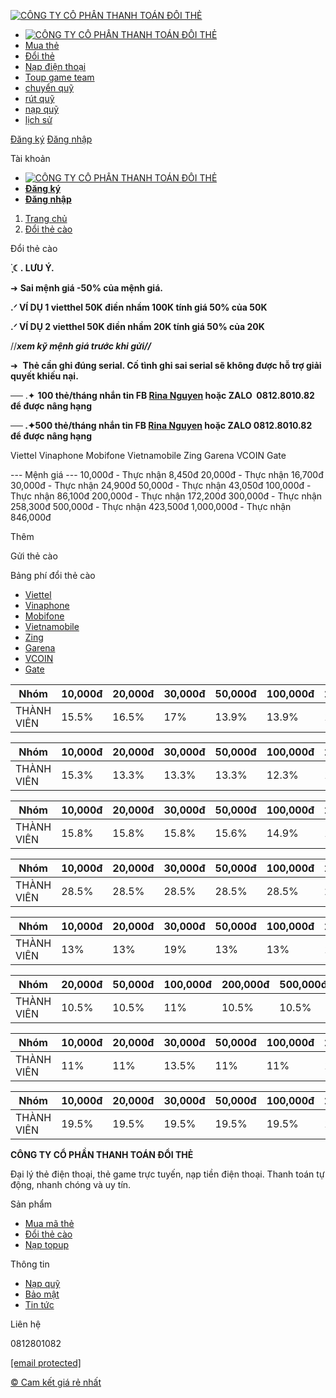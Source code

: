 [![CÔNG TY CỔ PHẦN THANH TOÁN ĐỔI THẺ](https://nathecao.com/storage/images/71/66c19a588433d_7EC8FAEE-9C7E-45DE-B458-74CC5E2E45B9.jpeg)](https://nathecao.com)

* [![CÔNG TY CỔ PHẦN THANH TOÁN ĐỔI THẺ](https://nathecao.com/storage/images/71/66c19a588433d_7EC8FAEE-9C7E-45DE-B458-74CC5E2E45B9.jpeg)](https://nathecao.com)
* [Mua thẻ](https://nathecao.com/card)
* [Đổi thẻ](https://nathecao.com/doithecao)
* [Nạp điện thoại](https://nathecao.com/recharge)
* [Toup game team](https://nathecao.com/recharge/nap-carot)
* [chuyển quỹ](https://nathecao.com/wallet/transfer)
* [rút quỹ](https://nathecao.com/wallet/withdraw/vnd)
* [nạp quỹ](https://nathecao.com/wallet/deposit/vnd)
* [lịch sử](https://nathecao.com/wallet/history/vnd)

[Đăng ký](https://nathecao.com/customer/register)
[Đăng nhập](https://nathecao.com/customer/login)

Tài khoản 

* [![CÔNG TY CỔ PHẦN THANH TOÁN ĐỔI THẺ](https://nathecao.com/storage/images/71/66c19a588433d_7EC8FAEE-9C7E-45DE-B458-74CC5E2E45B9.jpeg)](https://nathecao.com)
* [**Đăng ký**](https://nathecao.com/customer/register)
* [**Đăng nhập**](https://nathecao.com/customer/login)

1. [Trang chủ](https://nathecao.com)
2. [Đổi thẻ cào](https://nathecao.com/doithecao)

Đổi thẻ cào

**࣪ ִֶָ☾. LƯU Ý.**

➜ **Sai mệnh giá -50% của mệnh giá.**

**.ᐟ VÍ DỤ 1 vietthel 50K điền nhầm 100K tính giá 50% của 50K**

**.ᐟ VÍ DỤ 2 vietthel 50K điền nhầm 20K tính giá 50% của 20K**

//***xem kỹ mệnh giá trước khi gử******i//***

➜  **Thẻ cần ghi đúng serial. Cố tình ghi sai serial sẽ không được hỗ trợ giải quyết khiếu nại.**

── .✦ **100 thẻ/tháng nhắn tin FB [Rina Nguyen](https://www.facebook.com/profile.php?id=100058236214191) hoặc ZALO  0812.8010.82 để được nâng hạng**

**── .✦500 thẻ/tháng nhắn tin FB [Rina Nguyen](https://www.facebook.com/profile.php?id=100058236214191) hoặc ZALO 0812.8010.82   để được nâng hạng**

Viettel
Vinaphone
Mobifone
Vietnamobile
Zing
Garena
VCOIN
Gate

--- Mệnh giá ---
10,000đ - Thực nhận 8,450đ 
20,000đ - Thực nhận 16,700đ 
30,000đ - Thực nhận 24,900đ 
50,000đ - Thực nhận 43,050đ 
100,000đ - Thực nhận 86,100đ 
200,000đ - Thực nhận 172,200đ 
300,000đ - Thực nhận 258,300đ 
500,000đ - Thực nhận 423,500đ 
1,000,000đ - Thực nhận 846,000đ

Thêm

Gửi thẻ cào

Bảng phí đổi thẻ cào

* [Viettel](#VIETTEL)
* [Vinaphone](#VINAPHONE)
* [Mobifone](#MOBIFONE)
* [Vietnamobile](#VNMOBI)
* [Zing](#ZING)
* [Garena](#GARENA)
* [VCOIN](#VCOIN)
* [Gate](#GATE)

| Nhóm | 10,000đ | 20,000đ | 30,000đ | 50,000đ | 100,000đ | 200,000đ | 300,000đ | 500,000đ | 1,000,000đ |
| --- | --- | --- | --- | --- | --- | --- | --- | --- | --- |
| THÀNH VIÊN | 15.5% | 16.5% | 17% | 13.9% | 13.9% | 13.9% | 13.9% | 15.3% | 15.4% |

| Nhóm | 10,000đ | 20,000đ | 30,000đ | 50,000đ | 100,000đ | 200,000đ | 300,000đ | 500,000đ |
| --- | --- | --- | --- | --- | --- | --- | --- | --- |
| THÀNH VIÊN | 15.3% | 13.3% | 13.3% | 13.3% | 12.3% | 11.3% | 11.3% | 11.3% |

| Nhóm | 10,000đ | 20,000đ | 30,000đ | 50,000đ | 100,000đ | 200,000đ | 300,000đ | 500,000đ |
| --- | --- | --- | --- | --- | --- | --- | --- | --- |
| THÀNH VIÊN | 15.8% | 15.8% | 15.8% | 15.6% | 14.9% | 14.4% | 14.4% | 13% |

| Nhóm | 10,000đ | 20,000đ | 30,000đ | 50,000đ | 100,000đ | 200,000đ | 300,000đ | 500,000đ |
| --- | --- | --- | --- | --- | --- | --- | --- | --- |
| THÀNH VIÊN | 28.5% | 28.5% | 28.5% | 28.5% | 28.5% | 28.5% | 28.5% | 28.5% |

| Nhóm | 10,000đ | 20,000đ | 30,000đ | 50,000đ | 100,000đ | 200,000đ | 300,000đ | 500,000đ | 1,000,000đ |
| --- | --- | --- | --- | --- | --- | --- | --- | --- | --- |
| THÀNH VIÊN | 13% | 13% | 19% | 13% | 13% | 13% | 19% | 13% | 13% |

| Nhóm | 20,000đ | 50,000đ | 100,000đ | 200,000đ | 500,000đ |
| --- | --- | --- | --- | --- | --- |
| THÀNH VIÊN | 10.5% | 10.5% | 11% | 10.5% | 10.5% |

| Nhóm | 10,000đ | 20,000đ | 30,000đ | 50,000đ | 100,000đ | 200,000đ | 300,000đ | 500,000đ | 1,000,000đ |
| --- | --- | --- | --- | --- | --- | --- | --- | --- | --- |
| THÀNH VIÊN | 11% | 11% | 13.5% | 11% | 11% | 11% | 11% | 11% | 11% |

| Nhóm | 10,000đ | 20,000đ | 30,000đ | 50,000đ | 100,000đ | 200,000đ | 300,000đ | 500,000đ | 1,000,000đ | 2,000,000đ | 5,000,000đ | 10,000,000đ |
| --- | --- | --- | --- | --- | --- | --- | --- | --- | --- | --- | --- | --- |
| THÀNH VIÊN | 19.5% | 19.5% | 19.5% | 19.5% | 19.5% | 19.5% | 19.5% | 19.5% | 19.5% | 19.5% | 19.5% | 19.5% |

**CÔNG TY CỔ PHẦN THANH TOÁN ĐỔI THẺ**

Đại lý thẻ điện thoại, thẻ game trực tuyến, nạp tiền điện thoại. Thanh toán tự động, nhanh chóng và uy tín.

Sản phẩm

* [Mua mã thẻ](/card)
* [Đổi thẻ cào](/doithecao)
* [Nạp topup](/recharge)

Thông tin

* [Nạp quỹ](/wallet/deposit/vnd)
* [Bảo mật](/account/security)
* [Tin tức](/news)

Liên hệ

0812801082

[[email protected]](/cdn-cgi/l/email-protection)

[© Cam kết giá rẻ nhất](#)